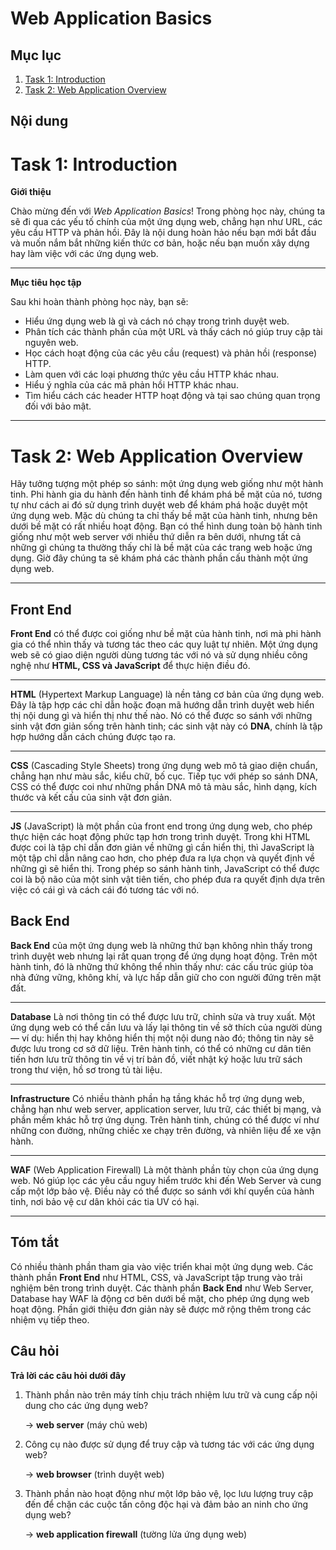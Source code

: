 # Web Application Basics


## Mục lục

1. [Task 1: Introduction](#task-1-introduction)
2. [Task 2: Web Application Overview](#task-2-web-application-overview)

## Nội dung


# Task 1: Introduction
**Giới thiệu**

Chào mừng đến với *Web Application Basics*! Trong phòng học này, chúng ta sẽ đi qua các yếu tố chính của một ứng dụng web, chẳng hạn như URL, các yêu cầu HTTP và phản hồi. Đây là nội dung hoàn hảo nếu bạn mới bắt đầu và muốn nắm bắt những kiến thức cơ bản, hoặc nếu bạn muốn xây dựng hay làm việc với các ứng dụng web.

---

**Mục tiêu học tập**

Sau khi hoàn thành phòng học này, bạn sẽ:

* Hiểu ứng dụng web là gì và cách nó chạy trong trình duyệt web.
* Phân tích các thành phần của một URL và thấy cách nó giúp truy cập tài nguyên web.
* Học cách hoạt động của các yêu cầu (request) và phản hồi (response) HTTP.
* Làm quen với các loại phương thức yêu cầu HTTP khác nhau.
* Hiểu ý nghĩa của các mã phản hồi HTTP khác nhau.
* Tìm hiểu cách các header HTTP hoạt động và tại sao chúng quan trọng đối với bảo mật.

---

# Task 2: Web Application Overview

Hãy tưởng tượng một phép so sánh: một ứng dụng web giống như một hành tinh. Phi hành gia du hành đến hành tinh để khám phá bề mặt của nó, tương tự như cách ai đó sử dụng trình duyệt web để khám phá hoặc duyệt một ứng dụng web. Mặc dù chúng ta chỉ thấy bề mặt của hành tinh, nhưng bên dưới bề mặt có rất nhiều hoạt động. Bạn có thể hình dung toàn bộ hành tinh giống như một web server với nhiều thứ diễn ra bên dưới, nhưng tất cả những gì chúng ta thường thấy chỉ là bề mặt của các trang web hoặc ứng dụng. Giờ đây chúng ta sẽ khám phá các thành phần cấu thành một ứng dụng web.

---

## Front End

**Front End** có thể được coi giống như bề mặt của hành tinh, nơi mà phi hành gia có thể nhìn thấy và tương tác theo các quy luật tự nhiên. Một ứng dụng web sẽ có giao diện người dùng tương tác với nó và sử dụng nhiều công nghệ như **HTML, CSS và JavaScript** để thực hiện điều đó.

---

**HTML** (Hypertext Markup Language) là nền tảng cơ bản của ứng dụng web. Đây là tập hợp các chỉ dẫn hoặc đoạn mã hướng dẫn trình duyệt web hiển thị nội dung gì và hiển thị như thế nào. Nó có thể được so sánh với những sinh vật đơn giản sống trên hành tinh; các sinh vật này có **DNA**, chính là tập hợp hướng dẫn cách chúng được tạo ra.

---

**CSS** (Cascading Style Sheets) trong ứng dụng web mô tả giao diện chuẩn, chẳng hạn như màu sắc, kiểu chữ, bố cục. Tiếp tục với phép so sánh DNA, CSS có thể được coi như những phần DNA mô tả màu sắc, hình dạng, kích thước và kết cấu của sinh vật đơn giản.

---

**JS** (JavaScript) là một phần của front end trong ứng dụng web, cho phép thực hiện các hoạt động phức tạp hơn trong trình duyệt. Trong khi HTML được coi là tập chỉ dẫn đơn giản về những gì cần hiển thị, thì JavaScript là một tập chỉ dẫn nâng cao hơn, cho phép đưa ra lựa chọn và quyết định về những gì sẽ hiển thị. Trong phép so sánh hành tinh, JavaScript có thể được coi là bộ não của một sinh vật tiên tiến, cho phép đưa ra quyết định dựa trên việc có cái gì và cách cái đó tương tác với nó.

## Back End

**Back End** của một ứng dụng web là những thứ bạn không nhìn thấy trong trình duyệt web nhưng lại rất quan trọng để ứng dụng hoạt động. Trên một hành tinh, đó là những thứ không thể nhìn thấy như: các cấu trúc giúp tòa nhà đứng vững, không khí, và lực hấp dẫn giữ cho con người đứng trên mặt đất.

---

**Database**
Là nơi thông tin có thể được lưu trữ, chỉnh sửa và truy xuất. Một ứng dụng web có thể cần lưu và lấy lại thông tin về sở thích của người dùng — ví dụ: hiển thị hay không hiển thị một nội dung nào đó; thông tin này sẽ được lưu trong cơ sở dữ liệu. Trên hành tinh, có thể có những cư dân tiên tiến hơn lưu trữ thông tin về vị trí bản đồ, viết nhật ký hoặc lưu trữ sách trong thư viện, hồ sơ trong tủ tài liệu.

---

**Infrastructure**
Có nhiều thành phần hạ tầng khác hỗ trợ ứng dụng web, chẳng hạn như web server, application server, lưu trữ, các thiết bị mạng, và phần mềm khác hỗ trợ ứng dụng. Trên hành tinh, chúng có thể được ví như những con đường, những chiếc xe chạy trên đường, và nhiên liệu để xe vận hành.

---

**WAF** (Web Application Firewall)
Là một thành phần tùy chọn của ứng dụng web. Nó giúp lọc các yêu cầu nguy hiểm trước khi đến Web Server và cung cấp một lớp bảo vệ. Điều này có thể được so sánh với khí quyển của hành tinh, nơi bảo vệ cư dân khỏi các tia UV có hại.

---

## Tóm tắt

Có nhiều thành phần tham gia vào việc triển khai một ứng dụng web. Các thành phần **Front End** như HTML, CSS, và JavaScript tập trung vào trải nghiệm bên trong trình duyệt. Các thành phần **Back End** như Web Server, Database hay WAF là động cơ bên dưới bề mặt, cho phép ứng dụng web hoạt động. Phần giới thiệu đơn giản này sẽ được mở rộng thêm trong các nhiệm vụ tiếp theo.

## Câu hỏi

**Trả lời các câu hỏi dưới đây**

1. Thành phần nào trên máy tính chịu trách nhiệm lưu trữ và cung cấp nội dung cho các ứng dụng web?

   → **web server** (máy chủ web)

2. Công cụ nào được sử dụng để truy cập và tương tác với các ứng dụng web?

   → **web browser** (trình duyệt web)

3. Thành phần nào hoạt động như một lớp bảo vệ, lọc lưu lượng truy cập đến để chặn các cuộc tấn công độc hại và đảm bảo an ninh cho ứng dụng web?

   → **web application firewall** (tường lửa ứng dụng web)
